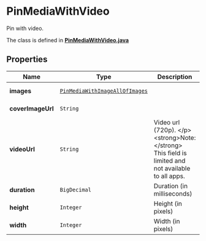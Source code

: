 

# PinMediaWithVideo

Pin with video.

The class is defined in **[PinMediaWithVideo.java](../../src/main/java/org/openapitools/model/PinMediaWithVideo.java)**

## Properties

Name | Type | Description | Notes
------------ | ------------- | ------------- | -------------
**images** | [`PinMediaWithImageAllOfImages`](PinMediaWithImageAllOfImages.md) |  |  [optional property]
**coverImageUrl** | `String` |  |  [optional property]
**videoUrl** | `String` | Video url (720p). &lt;/p&gt;&lt;strong&gt;Note:&lt;/strong&gt; This field is limited and not available to all apps. |  [optional property]
**duration** | `BigDecimal` | Duration (in milliseconds) |  [optional property]
**height** | `Integer` | Height (in pixels) |  [optional property]
**width** | `Integer` | Width (in pixels) |  [optional property]








